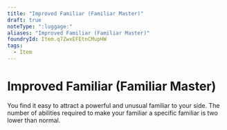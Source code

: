```yaml
---
title: "Improved Familiar (Familiar Master)"
draft: true
noteType: ":luggage:"
aliases: "Improved Familiar (Familiar Master)"
foundryId: Item.q7ZwxEFEtnCMupHW
tags:
  - Item
---
```


# Improved Familiar (Familiar Master)

You find it easy to attract a powerful and unusual familiar to your side. The number of abilities required to make your familiar a specific familiar is two lower than normal.
